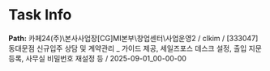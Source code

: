 # Task Info

**Path:** 카페24(주)\본사사업장\[CG]MI본부\창업센터\사업운영2 / clkim / [333047] 동대문점 신규입주 상담 및 계약관리 _ 가이드 제공, 세일즈포스 데스크 설정, 출입 지문 등록, 사무실 비밀번호 재설정 등 / 2025-09-01_00-00-00

